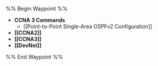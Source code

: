 %% Begin Waypoint %%
- **CCNA 3 Commands**
	- [[Point-to-Point Single-Area OSPFv2 Configuration]]
- **[[CCNA2]]**
- **[[CCNA3]]**
- **[[DevNet]]**

%% End Waypoint %%

